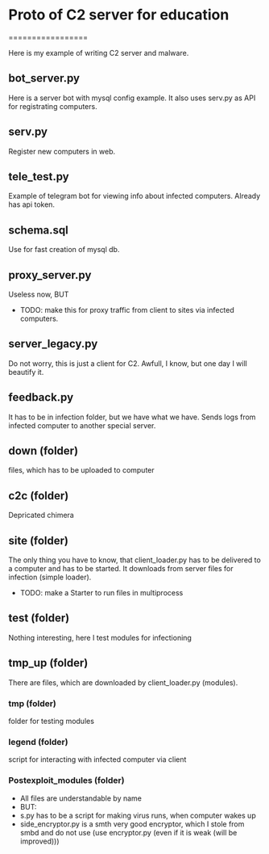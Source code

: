 # Proto of C2 server for education
=================

Here is my example of writing C2 server and malware.

## bot_server.py
Here is a server bot with mysql config example.
It also uses serv.py as API for registrating computers.

## serv.py
Register new computers in web.

## tele_test.py
Example of telegram bot for viewing info about infected computers. Already has api token.

## schema.sql
Use for fast creation of mysql db.

## proxy_server.py
Useless now, BUT
* TODO: make this for proxy traffic from client to sites via infected computers.

## server_legacy.py
Do not worry, this is just a client for C2.
Awfull, I know, but one day I will beautify it.

## feedback.py
It has to be in infection folder, but we have what we have. Sends logs from infected computer to another special server.

## down (folder)
files, which has to be uploaded to computer

## c2c (folder)
Depricated chimera

## site (folder)
The only thing you have to know, that client_loader.py has to be delivered to a computer and has to be started.
It downloads from server files for infection (simple loader).
* TODO: make a Starter to run files in multiprocess

## test (folder)
Nothing interesting, here I test modules for infectioning

## tmp_up (folder)
There are files, which are downloaded by client_loader.py (modules).
### tmp (folder)
folder for testing modules
### legend (folder)
script for interacting with infected computer via client
### Postexploit_modules (folder)
* All files are understandable by name
* BUT:
*   s.py has to be a script for making virus runs, when computer wakes up
*   side_encryptor.py is a smth very good encryptor, which I stole from smbd and do not use (use encryptor.py (even if it is weak (will be improved)))
